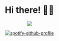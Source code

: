 <h1 align="center">
    Hi there! 😶‍🌫️
</h1>

<p align="center">
    <a href="https://www.linkedin.com/in/balonpiotr/">
        <img src="https://img.shields.io/badge/linkedin-%230077B5.svg?&style=for-the-badge&logo=linkedin&logoColor=white" />
    </a>
</p>

<p align="center">
    <a href="https://spotify-github-profile.vercel.app/api/view?uid=tasuj&redirect=true">
        <img src="https://spotify-github-profile.vercel.app/api/view?uid=tasuj&cover_image=true&theme=novatorem&show_offline=false&background_color=121212&interchange=false&bar_color=53b14f&bar_color_cover=true" alt="spotify-github-profile" />
    </a>
</p>

<!--
**asuujx/asuujx** is a ✨ _special_ ✨ repository because its `README.md` (this file) appears on your GitHub profile.

Here are some ideas to get you started:

- 🔭 I’m currently working on ...
- 🌱 I’m currently learning ...
- 👯 I’m looking to collaborate on ...
- 🤔 I’m looking for help with ...
- 💬 Ask me about ...
- 📫 How to reach me: ...
- 😄 Pronouns: ...
- ⚡ Fun fact: ...
-->

